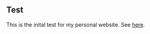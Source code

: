 ## Test

This is the inital test for my personal website. See [here](https://www.github.com/chillja/chillja.github.io).
